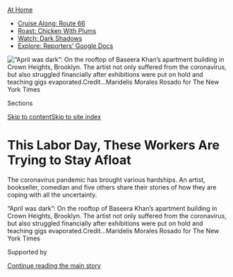 <div id="app">

<div>

<div>

<div>

</div>

<div data-aria-hidden="false">

<div id="site-content" data-role="main">

<div>

<div class="css-1aor85t" style="opacity:0.000000001;z-index:-1;visibility:hidden">

<div class="css-1hqnpie">

<div class="css-epjblv">

<span class="css-17xtcya">[Arts](/section/arts)</span><span class="css-x15j1o">|</span><span class="css-fwqvlz">This
Labor Day, These Workers Are Trying to Stay
Afloat</span>

</div>

<div class="css-k008qs">

<div class="css-1iwv8en">

<span class="css-18z7m18"></span>

<div>

</div>

</div>

<span class="css-1n6z4y">https://nyti.ms/3bs62E8</span>

<div class="css-1705lsu">

<div class="css-4xjgmj">

<div class="css-4skfbu" data-role="toolbar" data-aria-label="Social Media Share buttons, Save button, and Comments Panel with current comment count" data-testid="share-tools">

  - 
  - 
  - 
  - 
    
    <div class="css-6n7j50">
    
    </div>

  - 

</div>

</div>

</div>

</div>

</div>

</div>

<div class="css-11qgg8s">

<div id="NYT_TOP_BANNER_REGION">

<div>

<div id="maps-athome-menu" class="section css-l08pwh interactive-content interactive-size-medium">

<div class="css-17ih8de interactive-body">

<div class="at-home-nav__innerContainer">

<div class="at-home-nav__title">

[At
Home](https://www.nytimes3xbfgragh.onion/spotlight/at-home?action=click&pgtype=Article&state=default&region=TOP_BANNER&context=at_home_menu)

</div>

  - [Cruise Along:
    Route 66](https://www.nytimes3xbfgragh.onion/2020/09/07/travel/route-66.html?action=click&pgtype=Article&state=default&region=TOP_BANNER&context=at_home_menu)
  - [Roast: Chicken With
    Plums](https://www.nytimes3xbfgragh.onion/2020/09/04/dining/sheet-pan-chicken.html?action=click&pgtype=Article&state=default&region=TOP_BANNER&context=at_home_menu)
  - [Watch: Dark
    Shadows](https://www.nytimes3xbfgragh.onion/2020/09/04/arts/television/dark-shadows-stream.html?action=click&pgtype=Article&state=default&region=TOP_BANNER&context=at_home_menu)
  - [Explore: Reporters' Google
    Docs](https://www.nytimes3xbfgragh.onion/interactive/2020/at-home/even-more-reporters-editors-diaries-lists-recommendations.html?action=click&pgtype=Article&state=default&region=TOP_BANNER&context=at_home_menu)

</div>

</div>

</div>

</div>

</div>

</div>

<div id="fullBleedHeaderContent">

<div class="css-n4ws9g">

![<span class="css-16f3y1r e13ogyst0" data-aria-hidden="true">“April was
dark”: On the rooftop of Baseera Khan’s apartment building in Crown
Heights, Brooklyn. The artist not only suffered from the coronavirus,
but also struggled financially after exhibitions were put on hold and
teaching gigs
evaporated.</span><span class="css-cnj6d5 e1z0qqy90" itemprop="copyrightHolder"><span class="css-1ly73wi e1tej78p0">Credit...</span><span><span>Maridelis
Morales Rosado for The New York
Times</span></span></span>](https://static01.graylady3jvrrxbe.onion/images/2020/09/04/arts/03laborday-workers-14/merlin_176419530_2be6aa70-2f52-46a2-ac1d-87cd9c37d29c-articleLarge.jpg?quality=75&auto=webp&disable=upscale)

</div>

<div class="css-3z92zw">

<div class="css-6cn7ki">

<div class="NYTAppHideMasthead css-1bcu9v6 e1suatyy0">

<div class="section css-1o1qe8k e1suatyy2">

<div class="css-cu5p7t er09x8g0">

<div class="css-6n7j50">

</div>

<span class="css-1dv1kvn">Sections</span>

[Skip to content](#site-content)[Skip to site index](#site-index)

</div>

<div class="css-10698na e1huz5gh0">

</div>

</div>

</div>

<div class="css-1sojcmr ehdk2mb0">

# This Labor Day, These Workers Are Trying to Stay Afloat

</div>

The coronavirus pandemic has brought various hardships. An artist,
bookseller, comedian and five others share their stories of how they are
coping with all the uncertainty.

</div>

</div>

<div class="css-nwzfg5 e1gnum310">

<span class="css-1f9pvn2 arts">“April was dark”: On the rooftop of
Baseera Khan’s apartment building in Crown Heights, Brooklyn. The artist
not only suffered from the coronavirus, but also struggled financially
after exhibitions were put on hold and teaching gigs
evaporated.</span><span class="css-cnj6d5 e1z0qqy90" itemprop="copyrightHolder"><span class="css-1ly73wi e1tej78p0">Credit...</span><span><span>Maridelis
Morales Rosado for The New York Times</span></span></span>

</div>

<div id="sponsor-wrapper" class="css-1hyfx7x">

<div id="sponsor-slug" class="css-19vbshk">

Supported by

</div>

[Continue reading the main
story](#after-sponsor)

<div id="sponsor" class="ad sponsor-wrapper" style="text-align:center;height:100%;display:block">

</div>

<div id="after-sponsor">

</div>

</div>

<div class="css-1wx1auc e1gnum311">

</div>

</div>

<div class="section meteredContent css-1r7ky0e" name="articleBody" itemprop="articleBody">

<div class="css-1fanzo5 StoryBodyCompanionColumn">

<div class="css-53u6y8">

This Labor Day Weekend is unlike any other in recent memory: Broadway
and most of the city’s live performance venues have been closed for
nearly six months; museums have only recently begun to reopen; and
unemployment reached alarming levels in April.

The coronavirus pandemic has ravaged all parts of the economy, and
culture workers are among the hardest hit. Yet some have managed to keep
their jobs — and even thrive — while others are still struggling or have
pivoted to new roles. Now more than ever we wanted to reflect on those
people who have devoted their lives to the arts in some fashion. They’ve
soldiered on, amid the shutdown, to create some semblance of normalcy —
whether recommending a book, securing the grounds of an iconic cultural
institution or entertaining children. Here are some of their stories. —
*Nicole Herrington, Weekend Arts Editor*

## The Shoemaker

</div>

</div>

<div class="css-79elbk" data-testid="photoviewer-wrapper">

<div class="css-z3e15g" data-testid="photoviewer-wrapper-hidden">

</div>

<div class="css-1a48zt4 ehw59r15" data-testid="photoviewer-children">

![<span class="css-16f3y1r e13ogyst0" data-aria-hidden="true">Not
sitting on the sidelines: From leading dance classes to developing new
shoe colors in an effort to accommodate more skin tones, Phil LaDuca (at
home in Los Angeles) has stayed busy these past six
months.</span><span class="css-cnj6d5 e1z0qqy90" itemprop="copyrightHolder"><span class="css-1ly73wi e1tej78p0">Credit...</span><span>Michelle
Groskopf for The New York
Times</span></span>](https://static01.graylady3jvrrxbe.onion/images/2020/09/04/arts/04labordayworkers-1/merlin_176297934_9ba61330-e8f9-4a3e-b63e-954cdce08340-articleLarge.jpg?quality=75&auto=webp&disable=upscale)

</div>

</div>

<div class="css-1fanzo5 StoryBodyCompanionColumn">

<div class="css-53u6y8">

**Phil LaDuca, 65, founder and creator of LaDuca Shoes in Manhattan**

Before the pandemic halted live performance, LaDuca Shoes was, in the
words of its creator, Phil LaDuca, “ready to explode on the scene.”

</div>

</div>

<div class="css-1fanzo5 StoryBodyCompanionColumn">

<div class="css-53u6y8">

His flexible character shoes, which grace — and save — the prized feet
of Rockettes as well as Broadway dancers and actors, were to be seen in
an array of productions this year, among them “The Eternals,” the Marvel
film whose release date has been moved to next year, and Andrew Lloyd
Webber’s “Cinderella” in London (pushed to next March). Also on the
horizon? “The Music Man,” with Hugh Jackman and Sutton Foster, on
Broadway.

Speaking recently from Los Angeles, where he lives with his wife, Fon,
his voice was a mix of wonderment and dismay. The day that Broadway
shows were shuttered, the couple were in New York for the opening of
[the new musical
“Six.”](https://www.nytimes3xbfgragh.onion/2020/02/27/theater/six-broadway.html)
He had designed the boots for the six actresses who play the ill-fated
wives of Henry
VIII.

</div>

</div>

<div class="css-79elbk" data-testid="photoviewer-wrapper">

<div class="css-z3e15g" data-testid="photoviewer-wrapper-hidden">

</div>

<div class="css-1a48zt4 ehw59r15" data-testid="photoviewer-children">

<div class="css-1xdhyk6 erfvjey0">

<span class="css-1ly73wi e1tej78p0">Image</span>

<div class="css-zjzyr8">

<div data-testid="lazyimage-container" style="height:257.77777777777777px">

</div>

</div>

</div>

<span class="css-16f3y1r e13ogyst0" data-aria-hidden="true">“I went
through a two-week period of funk and depression,” Phil LaDuca said.
“And then I said, no, we’re going to
fight.”</span><span class="css-cnj6d5 e1z0qqy90" itemprop="copyrightHolder"><span class="css-1ly73wi e1tej78p0">Credit...</span><span>Michelle
Groskopf for The New York Times</span></span>

</div>

</div>

<div class="css-1fanzo5 StoryBodyCompanionColumn">

<div class="css-53u6y8">

“We were two hours away from the red carpet for opening night when I
received the call,” he said. “Fon and I were desperate to get out of New
York — we heard rumors that they were going to stop flights. I was doing
my Kurt Russell-Snake impersonation from ‘Escape From New York.’”

But while LaDuca did indeed escape, he hasn’t stopped working. In the
early days of the quarantine, LaDuca Shoes offered dance classes on
Instagram Live. “I always want to stay positive,” he said. “We did it
out of love for the community.”

</div>

</div>

<div class="css-1fanzo5 StoryBodyCompanionColumn">

<div class="css-53u6y8">

He added: “I went through a two-week period of funk and depression. And
then I said, no, we’re going to fight. Let’s not sit on the sidelines\!”

The classes ended in August — dancers, he said, have many more options
now — and the shop, on 45th Street between 10th and 11th Avenues, has
reopened for fittings and pickups. This summer brought a significant
change at LaDuca Shoes: the LaDuca Palette, which features four new
colors to accommodate more skin tones. He said the inspiration came from
the Black Lives Matter movement, following the killing of George Floyd.
He said it made him reflect on his own white privilege.

LaDuca, who arrived in New York from the South Side of Chicago in 1979
with a pair of suitcases and $800 in his wallet, had no help in the
creation of his footwear and shop. The movement made him question “would
a Black kid from the South Side of Chicago have had the same
opportunities as me?” he said. “My answer is no. It made me realize I
wasn’t doing enough.”

And LaDuca’s aim is to do everything he can for dancers. He was one
himself. A year after he moved to New York, LaDuca was dancing on
Broadway in Agnes de Mille’s “Brigadoon.” Multiple injuries — his own —
led him to start LaDuca Shoes about 20 years
ago.

</div>

</div>

<div class="css-a7yk8a e73j0it0">

<div class="css-1xdhyk6 erfvjey0">

<span class="css-1ly73wi e1tej78p0">Image</span>

<div class="css-zjzyr8">

<div data-testid="lazyimage-container" style="height:580px">

</div>

</div>

</div>

<span class="css-cnj6d5 e1z0qqy90" itemprop="copyrightHolder"><span class="css-1ly73wi e1tej78p0">Credit...</span><span>Michelle
Groskopf for The New York
Times</span></span>

<div class="css-1xdhyk6 erfvjey0">

<span class="css-1ly73wi e1tej78p0">Image</span>

<div class="css-zjzyr8">

<div data-testid="lazyimage-container" style="height:580px">

</div>

</div>

</div>

<span class="css-cnj6d5 e1z0qqy90" itemprop="copyrightHolder"><span class="css-1ly73wi e1tej78p0">Credit...</span><span>Michelle
Groskopf for The New York Times</span></span>

</div>

<div class="css-1fanzo5 StoryBodyCompanionColumn">

<div class="css-53u6y8">

His favorite story involves a young woman from North Carolina who was in
town for a Radio City Rockettes intensive. She left the shop with the
Roxie, a hard-sole tap shoe LaDuca designed for the Rockettes, and the
Alexis, “because you need to bevel,” he said, referring to the signature
pose. “The Rockette bevel is what it’s all about.”

</div>

</div>

<div class="css-1fanzo5 StoryBodyCompanionColumn">

<div class="css-53u6y8">

She returned a year later — and announced that she was a Rockette.
“That, to me, is what LaDuca shoes *is,”* he said. “I’m just concerned
with how I’m going to keep evolving and helping dancers.” *GIA
KOURLAS*

## The Bookseller

</div>

</div>

<div class="css-79elbk" data-testid="photoviewer-wrapper">

<div class="css-z3e15g" data-testid="photoviewer-wrapper-hidden">

</div>

<div class="css-1a48zt4 ehw59r15" data-testid="photoviewer-children">

<div class="css-1xdhyk6 erfvjey0">

<span class="css-1ly73wi e1tej78p0">Image</span>

<div class="css-zjzyr8">

<div data-testid="lazyimage-container" style="height:483.97777777777776px">

</div>

</div>

</div>

<span class="css-16f3y1r e13ogyst0" data-aria-hidden="true">James
Fugate, a co-owner of Eso Won Books in Los Angeles. He says this Labor
Day closes out a summer that saw the greatest period of growth in the
store’s 30-year
history.</span><span class="css-cnj6d5 e1z0qqy90" itemprop="copyrightHolder"><span class="css-1ly73wi e1tej78p0">Credit...</span><span>Erik
Carter for The New York Times</span></span>

</div>

</div>

<div class="css-1fanzo5 StoryBodyCompanionColumn">

<div class="css-53u6y8">

**James Fugate, 65, co-owner of Eso Won Books in Los Angeles**

It was the second week of the shutdown in March, and James Fugate, the
co-owner of Eso Won Books in the Leimert Park neighborhood of South Los
Angeles, was recovering from the flu. He thought it could have been
Covid-19, but he couldn’t get a test to confirm. Paul Coates, the
founder of Black Classic Press (and father of Ta-Nehisi), had organized
a Zoom conference for hundreds of Black booksellers and publishers to
talk about how they were going to keep their businesses alive in the
pandemic. Fugate joined, but turned off his audio so no one could hear
him coughing.

The event spurred a flurry of marketing for readers around the country
to support Black-owned bookstores, especially now that they couldn’t
shop in person. “Suddenly we started getting 25 orders a day, and that
really helped,” Fugate said in a masked interview in late August, in the
back office of his store on Degnan Boulevard.

But that boost was nothing compared to what was to come. On June 3, a
week and a half after the police killing of George Floyd, Fugate posted
a notice on Eso Won’s website, apologizing for having fallen behind on
filling the “overwhelming amount of orders” they’d received that week.
“We never anticipated anything like this,” he
wrote.

</div>

</div>

<div class="css-79elbk" data-testid="photoviewer-wrapper">

<div class="css-z3e15g" data-testid="photoviewer-wrapper-hidden">

</div>

<div class="css-1a48zt4 ehw59r15" data-testid="photoviewer-children">

<div class="css-1xdhyk6 erfvjey0">

<span class="css-1ly73wi e1tej78p0">Image</span>

<div class="css-zjzyr8">

<div data-testid="lazyimage-container" style="height:309.3333333333333px">

</div>

</div>

</div>

<span class="css-16f3y1r e13ogyst0" data-aria-hidden="true">“We’ve
always had a cross-section of Los Angeles come to our store,” James
Fugate said. “Our growth is in part due to our long
record.”</span><span class="css-cnj6d5 e1z0qqy90" itemprop="copyrightHolder"><span class="css-1ly73wi e1tej78p0">Credit...</span><span>Erik
Carter for The New York Times</span></span>

</div>

</div>

<div class="css-1fanzo5 StoryBodyCompanionColumn">

<div class="css-53u6y8">

Soon they were receiving 400 orders in a single day; “I thought, it’s
going to take two days for me to get all those done,” he said. By the
next day, there were 1,200 more. “Oh, no, no, no,” he thought, “there’s
no way.”

</div>

</div>

<div class="css-1fanzo5 StoryBodyCompanionColumn">

<div class="css-53u6y8">

In Los Angeles, Black-owned bookstores are few and far between. Besides
Eso Won, Fugate said he knew of only two others: Malik Books in nearby
Baldwin Hills, and Reparations Club in Mid-City — both predominantly
African-American neighborhoods. “We’ve always had a cross-section of Los
Angeles come to our store,” he said. “Our growth is in part due to our
long record.”

Most foot traffic still consists of South Los Angeles locals, but lately
the majority of pickup orders are being placed by white customers from
all over the county. “There are some knuckleheads around here who are
upset,” he said. “They’re like, ‘Why are all these white people coming
here?’”

This Labor Day closes out a summer that saw the greatest period of
growth in the store’s 30-year history. Fugate has been a bookseller all
his life; he discovered his passion for the industry as a teenager, in
copies of Publishers Weekly borrowed from his local library in Detroit.
Now in his 60s, Fugate still processes and fulfills every single online
order himself. (“Sometime in June I said, ‘Stop answering the phones. We
cannot.’”)

But Fugate is grateful for the stress, and for his customers, who’ve by
and large been understanding of the inevitable delays, and even lost
transactions. He said he’s “disturbed” to hear other bookstore owners
complaining about the increased demand. “If you went from doing 20
orders a day to 200 orders a day,” he said, “just be happy.”

He also credits the American Booksellers Association for having
developed a bulk ordering program to help stores like Eso Won handle
higher sales volumes. Not all Black booksellers feel welcome “around all
those white people” in the A.B.A., he said. “But to me, you want to be
part of that bookselling
community.”

</div>

</div>

<div class="css-a7yk8a e73j0it0">

<div class="css-1xdhyk6 erfvjey0">

<span class="css-1ly73wi e1tej78p0">Image</span>

<div class="css-zjzyr8">

<div data-testid="lazyimage-container" style="height:483.33333333333326px">

</div>

</div>

</div>

<span class="css-cnj6d5 e1z0qqy90" itemprop="copyrightHolder"><span class="css-1ly73wi e1tej78p0">Credit...</span><span>Erik
Carter for The New York
Times</span></span>

<div class="css-1xdhyk6 erfvjey0">

<span class="css-1ly73wi e1tej78p0">Image</span>

<div class="css-zjzyr8">

<div data-testid="lazyimage-container" style="height:483.33333333333326px">

</div>

</div>

</div>

<span class="css-cnj6d5 e1z0qqy90" itemprop="copyrightHolder"><span class="css-1ly73wi e1tej78p0">Credit...</span><span>Erik
Carter for The New York Times</span></span>

</div>

<div class="css-1fanzo5 StoryBodyCompanionColumn">

<div class="css-53u6y8">

Since reopening Eso Won’s doors on June 1, Fugate and the bookshop’s
co-owner, Tom Hamilton, have been worried about the virus; but Hamilton
lets in only a few customers at a time, and asks that they wear masks
and use hand sanitizer before entering. Store hours are now noon to 4
p.m., Monday through Saturday, but the owners are there much longer:
from about 7 a.m. (sometimes earlier) until 5 p.m.

“Since the pandemic, it’s like nothing we’ve ever seen,” he said. “We
have so many books, but they all seem to be selling.

“I think that’s going to continue for some time,” he added, referring to
both the steady flux of orders in his inbox and the civil rights
movement that is at least partly fueling them. “This isn’t going to
stop.” *LAUREN
CHRISTENSEN*

## The Artist

</div>

</div>

<div class="css-79elbk" data-testid="photoviewer-wrapper">

<div class="css-z3e15g" data-testid="photoviewer-wrapper-hidden">

</div>

<div class="css-1a48zt4 ehw59r15" data-testid="photoviewer-children">

<div class="css-1xdhyk6 erfvjey0">

<span class="css-1ly73wi e1tej78p0">Image</span>

<div class="css-zjzyr8">

<div data-testid="lazyimage-container" style="height:257.77777777777777px">

</div>

</div>

</div>

<span class="css-16f3y1r e13ogyst0" data-aria-hidden="true">On the
rooftop of Baseera Khan’s apartment building in Crown Heights, Brooklyn.
The artist fell ill with the coronavirus this
spring.</span><span class="css-cnj6d5 e1z0qqy90" itemprop="copyrightHolder"><span class="css-1ly73wi e1tej78p0">Credit...</span><span>Maridelis
Morales Rosado for The New York Times</span></span>

</div>

</div>

<div class="css-1fanzo5 StoryBodyCompanionColumn">

<div class="css-53u6y8">

**Baseera Khan, 40, a Brooklyn-based artist who will be in residency at
the Kitchen this fall**

The artist Baseera Khan decided to film a cooking series for Instagram
called “Apocalypse Cooking” in the days after New York began sheltering
in place.

</div>

</div>

<div class="css-1fanzo5 StoryBodyCompanionColumn">

<div class="css-53u6y8">

The videos were decidedly tongue-in-cheek, almost parodying Instagram as
a medium (“look at all my toilet paper,” “I still have cute nails”),
that provided viewers with easy-to-follow recipes.

“‘You don’t need fancy things to make fancy food’ was the theme,” Khan
said in a recent interview.

On March 26, Khan, who uses the pronoun “they,” did a live cooking
session on BRIC Brooklyn’s Instagram page. And then, that day, Khan
started feeling the symptoms of Covid-19. Immediately after filming for
BRIC, they started getting the chills.

“So April was dark for me,” Khan said, and much of their life came to a
halt.

Almost overnight, the four art shows that Khan — who uses a range of
materials to create installation, collage, sound and performance art —
had lined up for the rest of the year, including one at the [Atlanta
Contemporary](https://atlantacontemporary.org/press/atlanta-contemporary-announces-decade-by-baseera-khan)
in Georgia and another at the Wexner Center for the Arts in Ohio, were
canceled, postponed or left in limbo. And Khan said teaching positions
evaporated. (In addition to teaching at the summer Masters of Fine Arts
program at the School of Visual Arts, Khan also taught last year at
Virginia Commonwealth
University.)

</div>

</div>

<div class="css-a7yk8a e73j0it0">

<div class="css-1xdhyk6 erfvjey0">

<span class="css-1ly73wi e1tej78p0">Image</span>

<div class="css-zjzyr8">

<div data-testid="lazyimage-container" style="height:483.33333333333326px">

</div>

</div>

</div>

<span class="css-16f3y1r e13ogyst0" data-aria-hidden="true">The artist
with the sculpture titled “Seat 23 Blue with
Trimmings.”</span><span class="css-cnj6d5 e1z0qqy90" itemprop="copyrightHolder"><span class="css-1ly73wi e1tej78p0">Credit...</span><span>Maridelis
Morales Rosado for The New York
Times</span></span>

<div class="css-1xdhyk6 erfvjey0">

<span class="css-1ly73wi e1tej78p0">Image</span>

<div class="css-zjzyr8">

<div data-testid="lazyimage-container" style="height:483.33333333333326px">

</div>

</div>

</div>

<span class="css-16f3y1r e13ogyst0" data-aria-hidden="true">Coping with
the coronavirus, isolation and delayed exhibitions “was all a really
horrific experience,” Khan
says.</span><span class="css-cnj6d5 e1z0qqy90" itemprop="copyrightHolder"><span class="css-1ly73wi e1tej78p0">Credit...</span><span>Maridelis
Morales Rosado for The New York Times</span></span>

</div>

<div class="css-1fanzo5 StoryBodyCompanionColumn">

<div class="css-53u6y8">

With barely any money coming in and no health insurance, Khan resorted
to rationing food. “I’d wake up in the morning and have coffee and a
banana,” they said. “And then for a snack, I would have tea and an
apple. I would wait until around six to make a proper meal. Then I would
just go to sleep really early so I didn’t have to be hungry.”

Every day, Khan said they would also try to register for unemployment
benefits, calling the state labor department again and again with little
success.

</div>

</div>

<div class="css-1fanzo5 StoryBodyCompanionColumn">

<div class="css-53u6y8">

It wasn’t until June 1 that they were finally able to register.

“It was all a really horrific experience,” Khan recalled. “But then, at
the same time, it felt familiar. Being an artist, you’re either
inundated with people and social activity or you’re very alone. So
there’s an oil-and-water to it. It did feel familiar to isolate
myself, to be honest.”

In the summer months, Khan’s circumstances slowly started turning
around.

This fall the New Orleans Museum of Art will screen a film of their
performance last year at the University of Albany. Titled “Braidrage,”
the work featured Khan scaling a rock- climbing wall that had been
constructed with resin casts of the artist’s body parts as the “rocks”
and a floor-to-ceiling thick black braid as the rope.

Khan also started selling prints of their work on Instagram. And, on
Sept. 8, Khan will begin [a six week residency at the
Kitchen](https://onscreen.thekitchen.org/baseera-khan) in New York,
where they will draw on their experiences in isolation and suffering
from Covid-19 to create artwork in the form of a TV show.

“I’m doing the best I can in terms of not worrying,” they said. “I don’t
know any other way.” *ALISHA HARIDASANI
GUPTA*

<div id="NYT_MAIN_CONTENT_2_REGION" class="css-9tf9ac">

<div>

</div>

</div>

## The Security Team

</div>

</div>

<div class="css-79elbk" data-testid="photoviewer-wrapper">

<div class="css-z3e15g" data-testid="photoviewer-wrapper-hidden">

</div>

<div class="css-1a48zt4 ehw59r15" data-testid="photoviewer-children">

<div class="css-1xdhyk6 erfvjey0">

<span class="css-1ly73wi e1tej78p0">Image</span>

<div class="css-zjzyr8">

<div data-testid="lazyimage-container" style="height:257.77777777777777px">

</div>

</div>

</div>

<span class="css-16f3y1r e13ogyst0" data-aria-hidden="true">Elrige
Shelton, left, and Jervin Archibald at Lincoln Center. “I couldn’t walk
10 feet without someone asking me a question,” Archibald said of the
times before the coronavirus shut down. “Now no one wants to
talk.”</span><span class="css-cnj6d5 e1z0qqy90" itemprop="copyrightHolder"><span class="css-1ly73wi e1tej78p0">Credit...</span><span>Maridelis
Morales Rosado for The New York Times</span></span>

</div>

</div>

<div class="css-1fanzo5 StoryBodyCompanionColumn">

<div class="css-53u6y8">

**Elrige Shelton, 58, and Jervin Archibald, 46, chiefs of security at
Lincoln Center in Manhattan**

For the two chiefs of security at Lincoln Center for the Performing
Arts, one constant in their lives before the pandemic was daily
conversations with audience members as they patrolled the sprawling
16-acre campus.

</div>

</div>

<div class="css-1fanzo5 StoryBodyCompanionColumn">

<div class="css-53u6y8">

Elrige Shelton, the late-shift security chief, remembers frequently
greeting an elderly man who was a regular at the summer dance sessions
known as Midsummer Night Swing in Damrosch Park. The man would always
show up with a much younger dance partner, he recalled.

Shelton’s counterpart during the daytime shift, Jervin Archibald, can
picture an older woman to whom he always said “good morning” when she
was on her way to work. She would greet him back: “Good morning, have a
good day\!” He never learned her name, but she was a constant who
disappeared when the pandemic shut down New York City in March.

There were the Lincoln Center patrons who would stop by just to chat
about the plays or operas that they planned to see.

“Sometimes people just need someone to talk to,” Archibald said. “And
you’re there to give them an ear.”

And then there were the harried ticket holders desperate to get
directions for a theater before showtime.

“I couldn’t walk 10 feet without someone asking me a question,” he said.
“Now no one wants to talk.”

</div>

</div>

<div class="css-1fanzo5 StoryBodyCompanionColumn">

<div class="css-53u6y8">

The Metropolitan Opera House and Lincoln Center Theater haven’t hosted
formal performances for more than five months, but the chiefs have been
on duty the entire time, making sure the campus and its remaining
population is
safe.

</div>

</div>

<div class="css-79elbk" data-testid="photoviewer-wrapper">

<div class="css-z3e15g" data-testid="photoviewer-wrapper-hidden">

</div>

<div class="css-1a48zt4 ehw59r15" data-testid="photoviewer-children">

<div class="css-1xdhyk6 erfvjey0">

<span class="css-1ly73wi e1tej78p0">Image</span>

<div class="css-zjzyr8">

<div data-testid="lazyimage-container" style="height:257.77777777777777px">

</div>

</div>

</div>

<span class="css-16f3y1r e13ogyst0" data-aria-hidden="true">Archibald,
left, and Shelton in the South Plaza of Lincoln Center. The emptiness
was hard for Shelton, who was used to monitoring crowds of several
thousand before showtime and afterward. Now Lincoln Center has reopened
the outdoor space to the public.
</span><span class="css-cnj6d5 e1z0qqy90" itemprop="copyrightHolder"><span class="css-1ly73wi e1tej78p0">Credit...</span><span>Maridelis
Morales Rosado for The New York Times</span></span>

</div>

</div>

<div class="css-1fanzo5 StoryBodyCompanionColumn">

<div class="css-53u6y8">

Archibald, 46, who has worked in Lincoln Center’s security division for
more than half of his life, starts his shift at 7 a.m., calling roll and
getting his staff up to speed before heading out to patrol the campus.

Shelton, 58, who has worked there for more than 25 years, takes over at
3 p.m. and stays until 11 p.m., when — during typical times — audience
members are usually streaming out of the various theaters after a ballet
or concert or play.

Before the pandemic, Shelton took an hour-and-a-half bus ride from his
hometown in Pennsylvania to Manhattan; now, the bus no longer runs, so
he drives instead. In March, when the pandemic was first bearing down on
the city, he remembers that much of his job was making sure his security
staff felt safe.

“At first it was a little frightening,” he said. “We didn’t want the
staff to be fearful of coming to work.”

</div>

</div>

<div class="css-1fanzo5 StoryBodyCompanionColumn">

<div class="css-53u6y8">

Then, he had to usher them through a difficult furlough period. As of
July 1, out of Lincoln Center’s roughly 400 full-time employees, about
30 percent were on furlough.

For months, Lincoln Center’s campus was entirely shut down. Neighbors
were no longer permitted to stroll around or sit by the fountain. The
emptiness was hard for Shelton, who was used to monitoring crowds of
several thousands before showtime and afterward.

Archibald, whose father worked as a Lincoln Center security guard for 14
years, drives in every day from his home in Brooklyn. Earlier this
summer, people who lived nearby told him that they were desperate for
the grounds to open again.

“I miss the patrons, I miss my co-workers,” he said. “I’m hoping for the
day that we can all come back.”

Then, in the middle of July, a partial reopening: The outdoor space
opened to the public. Instead of theatergoers circulating on the campus,
the outdoor areas are much more family oriented now, Archibald said.
There are people walking their dogs, children riding bikes, older
couples strolling through the plaza. For a couple of weeks, playlists
curated by Lincoln Center employees and institutions like New York City
Ballet played from the outdoor speakers on the
plazas.

</div>

</div>

<div class="css-79elbk" data-testid="photoviewer-wrapper">

<div class="css-z3e15g" data-testid="photoviewer-wrapper-hidden">

</div>

<div class="css-1a48zt4 ehw59r15" data-testid="photoviewer-children">

<div class="css-1xdhyk6 erfvjey0">

<span class="css-1ly73wi e1tej78p0">Image</span>

<div class="css-zjzyr8">

<div data-testid="lazyimage-container" style="height:483.33333333333326px">

</div>

</div>

</div>

<span class="css-16f3y1r e13ogyst0" data-aria-hidden="true">Shelton, the
late-shift security chief, drives in from Pennsylvania. Archibald, who
works the daytime shift, commutes from
Brooklyn. </span><span class="css-cnj6d5 e1z0qqy90" itemprop="copyrightHolder"><span class="css-1ly73wi e1tej78p0">Credit...</span><span>Maridelis
Morales Rosado for The New York Times</span></span>

</div>

</div>

<div class="css-1fanzo5 StoryBodyCompanionColumn">

<div class="css-53u6y8">

While the chiefs are still missing their regular patrons and colleagues,
there are new people — and animals — who are becoming familiar
passers-by. Shelton said that he has gotten to know a huge German
shepherd named Mr. Pancake. He often sees an elderly couple who told him
how they miss the New York Philharmonic concerts.

“I consider myself a people person,” Shelton said. “So seeing the people
come back, it relaxes me.” *JULIA
JACOBS*

## The Theater Educator

</div>

</div>

<div class="css-79elbk" data-testid="photoviewer-wrapper">

<div class="css-z3e15g" data-testid="photoviewer-wrapper-hidden">

</div>

<div class="css-1a48zt4 ehw59r15" data-testid="photoviewer-children">

<div class="css-1xdhyk6 erfvjey0">

<span class="css-1ly73wi e1tej78p0">Image</span>

<div class="css-zjzyr8">

<div data-testid="lazyimage-container" style="height:309.3333333333333px">

</div>

</div>

</div>

<span class="css-16f3y1r e13ogyst0" data-aria-hidden="true">Caitlyn
McCain, artistic associate at New York City Children's Theater, in her
neighborhood, Ditmas Park,
Brooklyn.</span><span class="css-cnj6d5 e1z0qqy90" itemprop="copyrightHolder"><span class="css-1ly73wi e1tej78p0">Credit...</span><span>Maridelis
Morales Rosado for The New York Times</span></span>

</div>

</div>

<div class="css-1fanzo5 StoryBodyCompanionColumn">

<div class="css-53u6y8">

**Caitlyn McCain, 23, artistic associate at New York City Children’s
Theater in Manhattan**

She has enjoyed the heroine’s spotlight in plays like Shakespeare’s
“Cymbeline” and “As You Like It.” But lately [Caitlyn
McCain](https://www.caitlynmccain.com/)’s most visible role is not
onstage but online, where she is simply Miss Caitlyn, the effervescent
host of Creative Clubhouse Stories at [New York City Children’s
Theater](https://nycchildrenstheater.org/).

“Covid definitely had me shift my mind-set a bit,” McCain said,
“although I’ve always seen acting and my work with young people in
applied theater and education as kind of equally important.”

When the city went into lockdown in March, McCain was appearing in
“[Five](https://nycchildrenstheater.org/education/multi-sensory-musical/),”
a touring musical from this company. She was also its temporary gala
associate, helping plan a fund-raiser that was soon canceled. Instead,
she began to work with Nicole Hogsett, director of marketing and
audience development, on “how we were pivoting our programming,” McCain
said.

</div>

</div>

<div class="css-1fanzo5 StoryBodyCompanionColumn">

<div class="css-53u6y8">

The result was [Creative
Clubhouse](https://nycchildrenstheater.org/shows-and-programs/creative-clubhouse/),
a web page of performances, reading recommendations, craft projects,
singalongs and games. McCain, who had been an education apprentice at
the theater while an undergraduate at New York University, proposed also
developing [Creative Clubhouse
Stories](https://nycchildrenstheater.org/shows-and-programs/creative-clubhouse-stories-caitlyn/),
a series of livestreaming book-based classes for ages 3 to
8.

</div>

</div>

<div class="css-79elbk" data-testid="photoviewer-wrapper">

<div class="css-z3e15g" data-testid="photoviewer-wrapper-hidden">

</div>

<div class="css-1a48zt4 ehw59r15" data-testid="photoviewer-children">

<div class="css-1xdhyk6 erfvjey0">

<span class="css-1ly73wi e1tej78p0">Image</span>

<div class="css-zjzyr8">

<div data-testid="lazyimage-container" style="height:184.95555555555555px">

</div>

</div>

</div>

<span class="css-16f3y1r e13ogyst0" data-aria-hidden="true">McCain is
the effervescent host of Creative Clubhouse Stories at New York City
Children’s
Theater.</span><span class="css-cnj6d5 e1z0qqy90" itemprop="copyrightHolder"><span class="css-1ly73wi e1tej78p0">Credit...</span><span>via
New York City Children’s Theater</span></span>

</div>

</div>

<div class="css-1fanzo5 StoryBodyCompanionColumn">

<div class="css-53u6y8">

“Covid-related things is how we started,” she said. “We chose books that
explored boredom, anger, anxiety — really big things that were probably
coming up for a lot of little ones.”

In the classes, Miss Caitlyn reads a picture book, introduces a related
activity and discusses the theme. After hearing “[Ravi’s
Roar](https://www.kirkusreviews.com/book-reviews/tom-percival/ravis-roar/),”
Tom Percival’s story about a boy who has trouble controlling his inner
(and here, literal) tiger, “one little human raises their hand and says,
‘It makes me angry that I can’t see my friends,’” McCain recalled. This
led to helpful reflections on how Ravi tamed his own beast.

Although the story series is on hiatus until October, Creative Clubhouse
features videos about each book. It also offers [Start the
Conversation](https://www.kirkusreviews.com/book-reviews/tom-percival/ravis-roar/),
a resource for helping children deal with challenging subjects. The
first installment, online now, covers race, racism and Black Lives
Matter. It includes McCain demonstrating a stress-reducing exercise, as
well as two videos she helped create: “You Matter,” for families of
color, centers on [Christian
Robinson](https://www.nytimes3xbfgragh.onion/2020/06/05/us/talking-to-kids-about-racism.html)’s
children’s [book of the same
title](https://www.theartoffun.com/you-matter). “Black Lives Matter,”
for white families, focuses on [Anastasia
Higginbotham](https://www.nytimes3xbfgragh.onion/2020/05/16/well/family/children-books-how-to-be-upset.html)’s
“[Not My Idea: A Book About
Whiteness](https://www.dottirpress.com/not-my-idea).”

“I wasn’t really interested in exploring ‘We all matter’ and ‘We’re all
welcome here,’” McCain said. “That’s been done.” Instead, each video
addresses specific
concerns.

</div>

</div>

<div class="css-79elbk" data-testid="photoviewer-wrapper">

<div class="css-z3e15g" data-testid="photoviewer-wrapper-hidden">

</div>

<div class="css-1a48zt4 ehw59r15" data-testid="photoviewer-children">

<div class="css-1xdhyk6 erfvjey0">

<span class="css-1ly73wi e1tej78p0">Image</span>

<div class="css-zjzyr8">

<div data-testid="lazyimage-container" style="height:483.33333333333326px">

</div>

</div>

</div>

<span class="css-16f3y1r e13ogyst0" data-aria-hidden="true">Making time
for a cartwheel: McCain has been demonstrating a range of
stress-reducing exercises for young children as part of streaming events
for New York City Children’s
Theater.</span><span class="css-cnj6d5 e1z0qqy90" itemprop="copyrightHolder"><span class="css-1ly73wi e1tej78p0">Credit...</span><span>Maridelis
Morales Rosado for The New York Times</span></span>

</div>

</div>

<div class="css-1fanzo5 StoryBodyCompanionColumn">

<div class="css-53u6y8">

As artistic associate, a title she assumed on July 1, McCain is also
developing digital programming connected to the theater’s virtual
season. In October, the company will stream a 2015 performance of “[A
Band of
Angels](https://nycchildrenstheater.org/shows-and-programs/band-angels-2005/),”
Myla Churchill’s [adaptation of Deborah Hopkinson’s
book](https://www.nytimes3xbfgragh.onion/2005/02/04/arts/fighting-a-war-on-two-fronts.html)
about a girl’s encounter with her enslaved ancestor and the founding of
the [Fisk Jubilee Singers](http://fiskjubileesingers.org/) at Fisk
University.

McCain said her goal was to give audiences “the ability to adopt another
person’s point of view through their imaginations.” *LAUREL
GRAEBER*

## The Coding Expert

</div>

</div>

<div class="css-79elbk" data-testid="photoviewer-wrapper">

<div class="css-z3e15g" data-testid="photoviewer-wrapper-hidden">

</div>

<div class="css-1a48zt4 ehw59r15" data-testid="photoviewer-children">

<div class="css-1xdhyk6 erfvjey0">

<span class="css-1ly73wi e1tej78p0">Image</span>

<div class="css-zjzyr8">

<div data-testid="lazyimage-container" style="height:257.77777777777777px">

</div>

</div>

</div>

<span class="css-16f3y1r e13ogyst0" data-aria-hidden="true">Andy
Carluccio and his team work out of his basement in Springfield, Va. “We
think of ourselves sort of like virtual plumbers, routing audio and
video across the internet,” he said of working to bring livestreams to
computers across the country (and
world).</span><span class="css-cnj6d5 e1z0qqy90" itemprop="copyrightHolder"><span class="css-1ly73wi e1tej78p0">Credit...</span><span>Nichelle
Dailey for The New York Times</span></span>

</div>

</div>

<div class="css-1fanzo5 StoryBodyCompanionColumn">

<div class="css-53u6y8">

**Andy Carluccio, 22, lead developer at Liminal Entertainment
Technologies in Springfield, Va.**

At the beginning of March, Andy Carluccio assumed that when he graduated
from the University of Virginia he would pay his dues at a software
company and only later try to find a job that combined computer science
and theater, his twin passions.

“I thought the kind of work I’m doing now would be the kind of work I’d
maybe do in five years,” he said in an interview.

</div>

</div>

<div class="css-1fanzo5 StoryBodyCompanionColumn">

<div class="css-53u6y8">

But by the end of the month — after the pandemic forced performing arts
venues across the country to shutter — Carluccio had been recruited by
his mentor [Eamonn Farrell](http://www.eamonnsgarden.com/) to contribute
his coding expertise to an online production of Caryl Churchill’s play
“Mad Forest” [at Bard
College](https://fishercenter.bard.edu/events/spring-mainstage-2020). He
was also plugging away at his undergraduate thesis.

Along with Farrell[,](http://www.eamonnsgarden.com/) who was working as
the show’s video designer, Carluccio was charged with reconciling the
creative vision of the production’s director, Ashley Tata, with the
capabilities of Zoom’s teleconferencing software. The [success of that
endeavor](https://fishercenter.bard.edu/events/the-making-of-mad-forest/)
in April (the [production was
reprised](https://www.tfana.org/current-season/digital-programming/madforest)
in May [to critical
acclaim](https://www.nytimes3xbfgragh.onion/2020/05/24/theater/mad-forest-livestream.html))
and the skyrocketing demand for streaming content convinced Carluccio
that he didn’t need to complete an office job apprenticeship before
striking out on his own.

“I saw the writing on the wall that this was my chance to jump in and do
it now,” he said. “I figured I wasn’t even going to wait for the
conferral of my degree.” By May, Carluccio and his business partners,
Jonathan Kokotajlo and Nolan Jacobs-Walker, had Liminal Entertainment
Technology up and
running.

</div>

</div>

<div class="css-79elbk" data-testid="photoviewer-wrapper">

<div class="css-z3e15g" data-testid="photoviewer-wrapper-hidden">

</div>

<div class="css-1a48zt4 ehw59r15" data-testid="photoviewer-children">

<div class="css-1xdhyk6 erfvjey0">

<span class="css-1ly73wi e1tej78p0">Image</span>

<div class="css-zjzyr8">

<div data-testid="lazyimage-container" style="height:257.77777777777777px">

</div>

</div>

</div>

<span class="css-16f3y1r e13ogyst0" data-aria-hidden="true">Andy
Carluccio, left, and Jonathan Kokotajlo at work on Tectonic Theater
Project’s “Las Aventuras de Juan Planchard,” which will premiere on
YouTube on Oct.
6.</span><span class="css-cnj6d5 e1z0qqy90" itemprop="copyrightHolder"><span class="css-1ly73wi e1tej78p0">Credit...</span><span>Nichelle
Dailey for The New York Times</span></span>

</div>

</div>

<div class="css-1fanzo5 StoryBodyCompanionColumn">

<div class="css-53u6y8">

In the few short months since its founding, the company has facilitated
hundreds of livestreams for houses of worship, high school and
university groups, children’s theater organizations, Off Broadway
productions and arts festivals from Carluccio’s basement in Springfield,
Va. He is modest about his team’s role in these projects: “We think of
ourselves sort of like virtual plumbers, routing audio and video across
the internet from remote performers and technicians back to me to mix
into a final livestream for the audience to enjoy.”

During the spring it was not a foregone conclusion that theatermakers
would be able to successfully pivot from live performance to creating
compelling digital content. There were serious technical hurdles to
clear and relatively few resources that artists and producers could draw
on to make the switch. Some despaired, choosing to try to wait out the
public health crisis.

</div>

</div>

<div class="css-1fanzo5 StoryBodyCompanionColumn">

<div class="css-53u6y8">

“I created this company because I was saddened to see both community and
professional theaters cancel their shows and close their doors because
they felt the task of performing online was an insurmountable
challenge,” Carluccio explained. “I wanted to do whatever I could to
make sure these works could continue and perhaps even thrive during a
time when performing arts felt most needed but least accessible.”

The [rapid
evolution](https://www.nytimes3xbfgragh.onion/2020/07/08/theater/streaming-theater-experiments.html)
that online theater has undergone in just a few months has convinced the
young technologist that the hybrid art form is here to stay. “There are
things that can be done by weaving together collaborators and designers
over decentralized internet that I think has opened up design
possibilities and audience interactions and scale in a way that we’re
not going to want to turn off once we’re finally able to gather in
person again.” *PETER
LIBBEY*

## The Comedian

</div>

</div>

<div class="css-79elbk" data-testid="photoviewer-wrapper">

<div class="css-z3e15g" data-testid="photoviewer-wrapper-hidden">

</div>

<div class="css-1a48zt4 ehw59r15" data-testid="photoviewer-children">

<div class="css-1xdhyk6 erfvjey0">

<span class="css-1ly73wi e1tej78p0">Image</span>

<div class="css-zjzyr8">

<div data-testid="lazyimage-container" style="height:257.77777777777777px">

</div>

</div>

</div>

<span class="css-16f3y1r e13ogyst0" data-aria-hidden="true">“It’s better
than nothing,” Kerryn Feehan (in East River Park) said of performing at
outdoor shows around the city. At the height of the shutdown, she told
jokes to “Brady Bunch heads” on
Zoom.</span><span class="css-cnj6d5 e1z0qqy90" itemprop="copyrightHolder"><span class="css-1ly73wi e1tej78p0">Credit...</span><span>Maridelis
Morales Rosado for The New York Times</span></span>

</div>

</div>

<div class="css-1fanzo5 StoryBodyCompanionColumn">

<div class="css-53u6y8">

**Kerryn Feehan, 37, a stand-up comedian in New York City**

Before the pandemic emptied the streets of New York, [Kerryn
Feehan](https://twitter.com/KFreehams) had her hands full. She was
working as a writer for Paramount Network and performing stand-up comedy
several nights a week.

After the city went into lockdown, adjusting to life without live comedy
“was really depressing,” Feehan said in a Zoom interview. She kept busy
with fitness and created a show on Instagram called “[Cooking With
Kerryn.”](https://www.instagram.com/p/CEO17H2gAr6/)

“I made toast for the first seven episodes,” she said. “It’s stupid.”

Her first return to stand-up had its setbacks. In the early days of the
health crisis, she participated in Zoom shows hosted by local clubs,
telling jokes to “Brady Bunch heads” and viewers casually eating noodles
on the other end of the screen. “Those were — interesting,” Feehan
said.

</div>

</div>

<div class="css-a7yk8a e73j0it0">

<div class="css-1xdhyk6 erfvjey0">

<span class="css-1ly73wi e1tej78p0">Image</span>

<div class="css-zjzyr8">

<div data-testid="lazyimage-container" style="height:483.33333333333326px">

</div>

</div>

</div>

<span class="css-16f3y1r e13ogyst0" data-aria-hidden="true">Back in her
groove: Adjusting to life without live comedy “was really depressing,”
Feehan
said.</span><span class="css-cnj6d5 e1z0qqy90" itemprop="copyrightHolder"><span class="css-1ly73wi e1tej78p0">Credit...</span><span>Maridelis
Morales Rosado for The New York
Times</span></span>

<div class="css-1xdhyk6 erfvjey0">

<span class="css-1ly73wi e1tej78p0">Image</span>

<div class="css-zjzyr8">

<div data-testid="lazyimage-container" style="height:483.33333333333326px">

</div>

</div>

</div>

<span class="css-16f3y1r e13ogyst0" data-aria-hidden="true">Yet
adjusting to outdoor performances can be quite humbling, especially for
veteran comedians now “performing on Orchard Street while a garbage
truck goes
by.”</span><span class="css-cnj6d5 e1z0qqy90" itemprop="copyrightHolder"><span class="css-1ly73wi e1tej78p0">Credit...</span><span>Maridelis
Morales Rosado for The New York Times</span></span>

</div>

<div class="css-1fanzo5 StoryBodyCompanionColumn">

<div class="css-53u6y8">

She telecommuted for a few months before losing her job in May. Then she
applied for unemployment benefits and took on side gigs.

Things started looking up soon after, though, as coronavirus cases in
New York dropped and the city gradually began to reopen. Outdoor shows
were cropping up in parks and on sidewalks, and Feehan was back onstage
— figuratively.

Now she is performing almost nightly, with clubs like [Stand Up
NY](https://www.nytimes3xbfgragh.onion/2020/08/26/arts/television/live-comedy-new-york.html)
(which holds performances in city parks) and an outdoor, pop-up comedy
show called [Take It
Outside](https://www.instagram.com/takeitoutsidecomedy/).

“While the conditions aren’t ideal, it’s better than nothing,” Feehan
said.

Microphones often need to be sanitized, if performers don’t have their
own, and there’s more pressure on the hosts to keep audiences engaged in
between sets. The reactions from the crowd have also changed.

Watching a comedy show in a dimly lit club, where the spotlight is on
the performer, allows the audience members more freedom to laugh at
jokes others in the room may find insensitive or vulgar, Feehan said.
“You laugh with abandon,” she said. “You don’t filter yourself.”

</div>

</div>

<div class="css-1fanzo5 StoryBodyCompanionColumn">

<div class="css-53u6y8">

Remove the shroud of darkness, and people become more apprehensive.
“That’s a challenge that has existed with every outdoor show, whether
it’s during the day or at night,” Feehan
said.

</div>

</div>

<div class="css-79elbk" data-testid="photoviewer-wrapper">

<div class="css-z3e15g" data-testid="photoviewer-wrapper-hidden">

</div>

<div class="css-1a48zt4 ehw59r15" data-testid="photoviewer-children">

<div class="css-1xdhyk6 erfvjey0">

<span class="css-1ly73wi e1tej78p0">Image</span>

<div class="css-zjzyr8">

<div data-testid="lazyimage-container" style="height:257.77777777777777px">

</div>

</div>

</div>

<span class="css-16f3y1r e13ogyst0" data-aria-hidden="true">Feehan at
the amphitheater in East River Park in Manhattan. She’s worried about
this winter, when outdoor shows won’t work. “The worst thing you can do
is get rid of comedy shows,” she said, calling the art form public
therapy.</span><span class="css-cnj6d5 e1z0qqy90" itemprop="copyrightHolder"><span class="css-1ly73wi e1tej78p0">Credit...</span><span>Maridelis
Morales Rosado for The New York Times</span></span>

</div>

</div>

<div class="css-1fanzo5 StoryBodyCompanionColumn">

<div class="css-53u6y8">

The adjustments can be quite humbling for veteran comedians,
particularly those who have HBO and Netflix comedy specials under their
belts and are now “performing on Orchard Street while a garbage truck
goes by,” Feehan said.

Naturally, there is no shortage of coronavirus jokes. Feehan would like
to move on from them, but for now, that is all life has to offer. (One
for the road: “My dad is an essential customer at Home Depot,” Feehan
said. “He’s never leaving.”)

Though she has consistent shows lined up, Feehan is aware that winter
doesn’t bode too well for outdoor comedy. She hopes the city will find a
way to accommodate socially distanced, indoor performances — whatever
that may look like.

“The worst thing you can do is get rid of comedy shows,” she said,
calling the art form public therapy that encourages people to laugh at
the strange times we live in.

“Comics,” Feehan cheekily said, “are the frontline workers.” *SARA
ARIDI*

</div>

</div>

</div>

<div>

</div>

<div>

</div>

<div>

</div>

<div>

<div id="bottom-wrapper" class="css-1ede5it">

<div id="bottom-slug" class="css-l9onyx">

Advertisement

</div>

[Continue reading the main
story](#after-bottom)

<div id="bottom" class="ad bottom-wrapper" style="text-align:center;height:100%;display:block;min-height:90px">

</div>

<div id="after-bottom">

</div>

</div>

</div>

</div>

</div>

## Site Index

<div>

</div>

## Site Information Navigation

  - [© <span>2020</span> <span>The New York Times
    Company</span>](https://help.nytimes3xbfgragh.onion/hc/en-us/articles/115014792127-Copyright-notice)

<!-- end list -->

  - [NYTCo](https://www.nytco.com/)
  - [Contact
    Us](https://help.nytimes3xbfgragh.onion/hc/en-us/articles/115015385887-Contact-Us)
  - [Work with us](https://www.nytco.com/careers/)
  - [Advertise](https://nytmediakit.com/)
  - [T Brand Studio](http://www.tbrandstudio.com/)
  - [Your Ad
    Choices](https://www.nytimes3xbfgragh.onion/privacy/cookie-policy#how-do-i-manage-trackers)
  - [Privacy](https://www.nytimes3xbfgragh.onion/privacy)
  - [Terms of
    Service](https://help.nytimes3xbfgragh.onion/hc/en-us/articles/115014893428-Terms-of-service)
  - [Terms of
    Sale](https://help.nytimes3xbfgragh.onion/hc/en-us/articles/115014893968-Terms-of-sale)
  - [Site
    Map](https://spiderbites.nytimes3xbfgragh.onion)
  - [Help](https://help.nytimes3xbfgragh.onion/hc/en-us)
  - [Subscriptions](https://www.nytimes3xbfgragh.onion/subscription?campaignId=37WXW)

</div>

</div>

</div>

</div>
